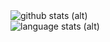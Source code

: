 <img src="https://github-readme-stats-git-master-jasper1467.vercel.app/api?username=Jasper1467&show_icons=true&theme=radical" alt="github stats (alt)">
<br>
<img src="https://github-readme-stats-git-master-jasper1467.vercel.app/api/top-langs/?username=Jasper1467&layout=compact&theme=radical&hide=max&langs_count=20" alt="language stats (alt)">
